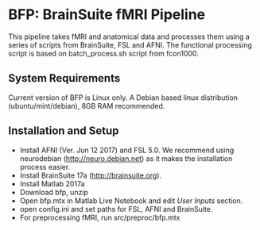 # BFP: BrainSuite fMRI Pipeline
 This pipeline takes fMRI and anatomical data and processes them using a series 
 of scripts from BrainSuite, FSL and AFNI. The functional processing script is 
 based on batch_process.sh script from fcon1000.
## System Requirements
Current version of BFP is Linux only. A Debian based linux distribution (ubuntu/mint/debian), 8GB RAM recommended. 

## Installation and Setup
 * Install AFNI (Ver. Jun 12 2017) and FSL 5.0. We recommend using neurodebian (http://neuro.debian.net) as it makes the installation process easier. 
 * Install BrainSuite 17a (http://brainsuite.org).
 * Install Matlab 2017a
 * Download bfp, unzip
 * Open bfp.mtx in Matlab Live Notebook and edit *User Inputs* section.
 * open config.ini and set paths for FSL, AFNI and BrainSuite.
 * For preprocessing fMRI, run src/preproc/bfp.mtx

